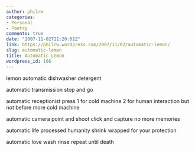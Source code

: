 ```yaml
---
author: philrw
categories:
- Personal
- Poetry
comments: true
date: "2007-11-02T21:20:01Z"
link: https://philrw.wordpress.com/2007/11/02/automatic-lemon/
slug: automatic-lemon
title: Automatic Lemon
wordpress_id: 166
---
```


lemon automatic
dishwasher detergent

automatic transmission
stop and go

automatic receptionist
press 1 for cold machine
2 for human interaction
but not before more cold machine

automatic camera
point and shoot
click and capture
no more memories

automatic life
processed humanity
shrink wrapped for your protection

automatic love
wash rinse repeat
until death
